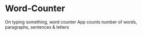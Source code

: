 # Word-Counter
On typing something, word counter App counts number of words, paragraphs, sentences &amp; letters
